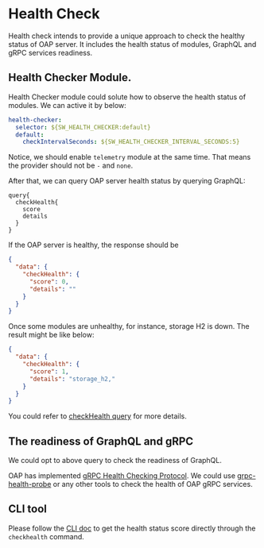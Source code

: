 # Health Check

Health check intends to provide a unique approach to check the healthy status of OAP server. It includes the health status
of modules, GraphQL and gRPC services readiness.

## Health Checker Module.

Health Checker module could solute how to observe the health status of modules. We can active it by below:
```yaml
health-checker:
  selector: ${SW_HEALTH_CHECKER:default}
  default:
    checkIntervalSeconds: ${SW_HEALTH_CHECKER_INTERVAL_SECONDS:5}
```
Notice, we should enable `telemetry` module at the same time. That means the provider should not be `-` and `none`.

After that, we can query OAP server health status by querying GraphQL:

```
query{
  checkHealth{
    score
    details
  }
}
```

If the OAP server is healthy, the response should be

```json
{
  "data": {
    "checkHealth": {
      "score": 0,
      "details": ""
    }
  }
}
```

Once some modules are unhealthy, for instance, storage H2 is down. The result might be like below:

```json
{
  "data": {
    "checkHealth": {
      "score": 1,
      "details": "storage_h2,"
    }
  }
}
```
You could refer to [checkHealth query](https://github.com/apache/skywalking-query-protocol/blob/master/common.graphql)
for more details.

## The readiness of GraphQL and gRPC

We could opt to above query to check the readiness of GraphQL.

OAP has implemented [gRPC Health Checking Protocol](https://github.com/grpc/grpc/blob/master/doc/health-checking.md).
We could use [grpc-health-probe](https://github.com/grpc-ecosystem/grpc-health-probe) or any other tools to check the
health of OAP gRPC services.

## CLI tool
Please follow the [CLI doc](https://github.com/apache/skywalking-cli#checkhealth) to get the health status score directly through the `checkhealth` command.